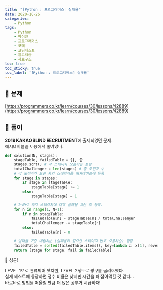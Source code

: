 ```yaml
---
title: "[Python : 프로그래머스] 실패율"
date: 2020-10-26
categories:
    - Python
tags:
    - Python
    - 파이썬
    - 프로그래머스
    - 코테
    - 코딩테스트
    - 알고리즘
    - 자료구조
toc: true
toc_sticky: true
toc_label: "[Python : 프로그래머스] 실패율"
---
```

## 📝 문제
[https://programmers.co.kr/learn/courses/30/lessons/42889](https://programmers.co.kr/learn/courses/30/lessons/42889)

## 🎯 풀이
**2019 KAKAO BLIND RECRUITMENT**에 출제되었던 문제.  
해시테이블을 이용해서 풀어냈다.

```python
def solution(N, stages):
    stageTable, failedTable = {}, {}
    stages.sort() # 각 스테이지 오름차순 정렬
    totalChallenger = len(stages) # 총 도전자 수
    # 각 도전자가 도전 중인 스테이지를 해시테이블에 등록
    for stage in stages:
        if stage in stageTable:
            stageTable[stage] += 1
        else:
            stageTable[stage] = 1

    # 1~N+1 까지 스테이지에 대해 실패율 계산 후 등록.
    for n in range(1, N+1):
        if n in stageTable:
            failedTable[n] = stageTable[n] / totalChallenger
            totalChallenger -= stageTable[n]
        else:
            failedTable[n] = 0
    
    # 실패율 기준 내림차순 (실패율이 같으면 스테이지 번호 오름차순) 정렬
    failedTable = sorted(failedTable.items(), key=lambda x: x[1], reverse=True)
    return [stage for stage, fail in failedTable]
```
👏 성공!  
  
LEVEL 1으로 분류되어 있지만, LEVEL 2정도로 짱구를 굴려야했다.  
실제 테스트에 등장하면 점수 비율은 낮지만 시간을 꽤 잡아먹힐 것 같다...  
바로바로 방법을 떠올릴 만큼 더 많은 공부가 시급하다!  
